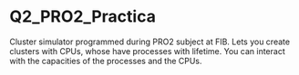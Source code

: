 # Q2_PRO2_Practica
Cluster simulator programmed during PRO2 subject at FIB. Lets you create clusters with CPUs, whose have processes with lifetime. You can interact with the capacities of the processes and the CPUs.
